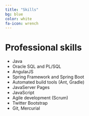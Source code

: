```yaml
---
title: "Skills"
bg: blue
color: white
fa-icon: wrench
---
```


# Professional skills

- Java
- Oracle SQL and PL/SQL
- AngularJS
- Spring Framework and Spring Boot
- Automated build tools (Ant, Gradle)
- JavaServer Pages
- JavaScript
- Agile development (Scrum)
- Twitter Bootstrap
- Git, Mercurial
